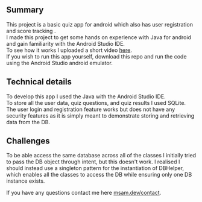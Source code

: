 ## Summary
This project is a basic quiz app for android which also has user registration and score tracking .\
I made this project to get some hands on experience with Java for android and gain familiarity with the Android Studio IDE.\
To see how it works I uploaded a short video [here]().\
If you wish to run this app yourself, download this repo and run the code using the Android Studio android emulator.

## Technical details
To develop this app I used the Java with the Android Studio IDE.\
To store all the user data, quiz questions, and quiz results I used SQLite.\
The user login and registration feature works but does not have any security features as it is simply meant to demonstrate storing and retrieving data from the DB.

## Challenges 
To be able access the same database across all of the classes I initially tried to pass the DB object through intent, but this doesn't work. I realised I should instead use a singleton pattern for the instantiation of DBHelper, which enables all the classes to access the DB while ensuring only one DB instance exists. 

If you have any questions contact me here [msam.dev/contact](https://msam.dev/contact).
